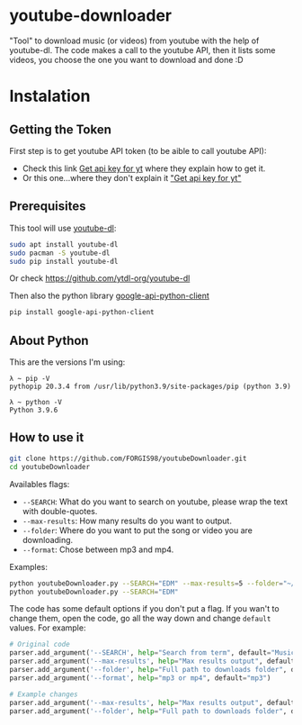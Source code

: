 # youtube-downloader
"Tool" to download music (or videos) from youtube with the help of youtube-dl. The code makes a call to the youtube API, then it lists some videos, you choose the one you want to download and done :D

# Instalation
## Getting the Token
First step is to get youtube API token (to be aible to call youtube API):
- Check this link [Get api key for yt](https://www.slickremix.com/docs/get-api-key-for-youtube/) where they explain how to get it.
- Or this one...where they don't explain it ["Get api key for yt"](https://developers.google.com/youtube/registering_an_application?hl=en)

## Prerequisites
This tool will use [youtube-dl](https://github.com/ytdl-org/youtube-dl):
```bash
sudo apt install youtube-dl
sudo pacman -S youtube-dl
sudo pip install youtube-dl
```
Or check https://github.com/ytdl-org/youtube-dl  

Then also the python library [google-api-python-client](https://github.com/googleapis/google-api-python-client)
```bash
pip install google-api-python-client
```

## About Python
This are the versions I'm using:
```console
λ ~ pip -V                              
pythopip 20.3.4 from /usr/lib/python3.9/site-packages/pip (python 3.9)

λ ~ python -V                  
Python 3.9.6
```

## How to use it

```bash
git clone https://github.com/FORGIS98/youtubeDownloader.git
cd youtubeDownloader
```

Availables flags:
- `--SEARCH`: What do you want to search on youtube, please wrap the text with double-quotes.
- `--max-results`: How many results do you want to output.
- `--folder`: Where do you want to put the song or video you are downloading.
- `--format`: Chose between mp3 and mp4.

Examples:
```bash
python youtubeDownloader.py --SEARCH="EDM" --max-results=5 --folder="~/MyAwesomeMusic" --format="mp3"
python youtubeDownloader.py --SEARCH="EDM"
```

The code has some default options if you don't put a flag. If you wan't to change them, open the code, go all the way down and change `default` values. For example:  
```python
# Original code
parser.add_argument('--SEARCH', help="Search from term", default="Music")
parser.add_argument('--max-results', help="Max results output", default=7)
parser.add_argument('--folder', help="Full path to downloads folder", default=music_folder)
parser.add_argument('--format', help="mp3 or mp4", default="mp3")

# Example changes
parser.add_argument('--max-results', help="Max results output", default=10)
parser.add_argument('--folder', help="Full path to downloads folder", default="~/MyAwesomeMusic/CoolMusic")
```
